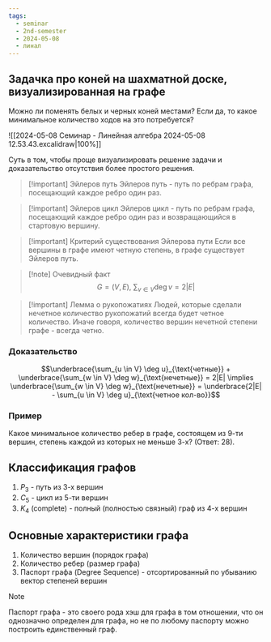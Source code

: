 ```yaml
---
tags:
  - seminar
  - 2nd-semester
  - 2024-05-08
  - линал
---
```


## Задачка про коней на шахматной доске, визуализированная на графе

Можно ли поменять белых и черных коней местами? Если да, то какое минимальное количество ходов на это потребуется?

![[2024-05-08 Семинар - Линейная алгебра 2024-05-08 12.53.43.excalidraw|100%]]

Суть в том, чтобы проще визуализировать решение задачи и доказательство отсутствия более простого решения.

> [!important] Эйлеров путь
> Эйлеров путь - путь по ребрам графа, посещающий каждое ребро один раз.

> [!important] Эйлеров цикл
> Эйлеров цикл - путь по ребрам графа, посещающий каждое ребро один раз и возвращающийся в стартовую вершину.

> [!important] Критерий существования Эйлерова пути
> Если все вершины в графе имеют четную степень, в графе существует Эйлеров путь.

> [!note] Очевидный факт
> $$G = (V,E), \ \sum_{v \in V} \deg v = 2 |E|$$

> [!important] Лемма о рукопожатиях
> Людей, которые сделали нечетное количество рукопожатий всегда будет четное количество. Иначе говоря, количество вершин нечетной степени графе - всегда четно.

### Доказательство

$$\underbrace{\sum_{u \in V} \deg u}_{\text{четные}} + \underbrace{\sum_{w \in V} \deg w}_{\text{нечетные}} = 2|E| \implies \underbrace{\sum_{w \in V} \deg w}_{\text{нечетные}} = \underbrace{2|E| - \sum_{u \in V} \deg u}_{\text{четное кол-во}}$$

### Пример

Какое минимальное количество ребер в графе, состоящем из 9-ти вершин, степень каждой из которых не меньше 3-х? (Ответ: 28).

## Классификация графов

1. $P_{3}$ - путь из 3-х вершин
2. $C_{5}$ - цикл из 5-ти вершин
3. $K_{4}$ (complete) - полный (полностью связный) граф из 4-х вершин

## Основные характеристики графа

1. Количество вершин (порядок графа)
2. Количество ребер (размер графа)
3. Паспорт графа (Degree Sequence) - отсортированный по убыванию вектор степеней вершин

> [!note]
> Паспорт графа - это своего рода хэш для графа в том отношении, что он однозначно определен для графа, но не по любому паспорту можно построить единственный граф.

